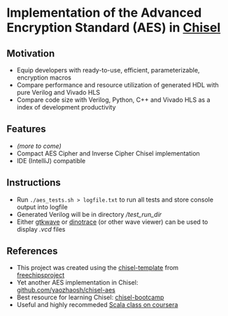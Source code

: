 # Implementation of the Advanced Encryption Standard (AES) in [Chisel](https://chisel.eecs.berkeley.edu/)


## Motivation
* Equip developers with ready-to-use, efficient, parameterizable, encryption macros
* Compare performance and resource utilization of generated HDL with pure Verilog and Vivado HLS
* Compare code size with Verilog, Python, C++ and Vivado HLS as a index of development productivity

## Features
* _(more to come)_
* Compact AES Cipher and Inverse Cipher Chisel implementation
* IDE (IntelliJ) compatible

## Instructions
* Run `./aes_tests.sh > logfile.txt` to run all tests and store console output into logfile
* Generated Verilog will be in directory _/test_run_dir_
* Either [gtkwave](http://gtkwave.sourceforge.net/) or [dinotrace](https://www.veripool.org/wiki/dinotrace) (or other wave viewer) can be used to display _.vcd_ files

## References
* This project was created using the [chisel-template](https://github.com/freechipsproject/chisel-template) from [freechipsproject](https://github.com/freechipsproject)
* Yet another AES implementation in Chisel: [github.com/yaozhaosh/chisel-aes](https://github.com/yaozhaosh/chisel-aes)
* Best resource for learning Chisel: [chisel-bootcamp](https://github.com/freechipsproject/chisel-bootcamp)
* Useful and highly recommeded [Scala class on coursera](https://www.coursera.org/learn/progfun1)
